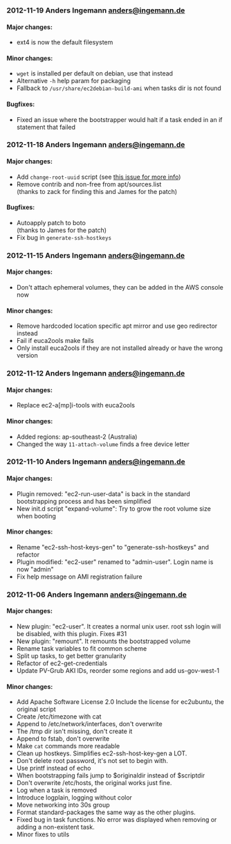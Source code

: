 ### 2012-11-19 Anders Ingemann <anders@ingemann.de> ###

#### Major changes: ####
* ext4 is now the default filesystem

#### Minor changes: ####
* `wget` is installed per default on debian, use that instead
* Alternative `-h` help param for packaging
* Fallback to `/usr/share/ec2debian-build-ami` when tasks dir is not found

#### Bugfixes: ####
* Fixed an issue where the bootstrapper would halt if a task ended in an if statement that failed

### 2012-11-18 Anders Ingemann <anders@ingemann.de> ###

#### Major changes: ####
* Add `change-root-uuid` script
  (see [this issue for more info](https://github.com/andsens/ec2debian-build-ami/issues/40))
* Remove contrib and non-free from apt/sources.list  
(thanks to zack for finding this and James for the patch)

#### Bugfixes: ####
* Autoapply patch to boto  
(thanks to James for the patch)
* Fix bug in `generate-ssh-hostkeys`

### 2012-11-15 Anders Ingemann <anders@ingemann.de> ###

#### Major changes: ####
* Don't attach ephemeral volumes, they can be added in the AWS console now

#### Minor changes: ####
* Remove hardcoded location specific apt mirror and use geo redirector instead
* Fail if euca2ools make fails
* Only install euca2ools if they are not installed already or have the wrong version

### 2012-11-12 Anders Ingemann <anders@ingemann.de> ###

#### Major changes: ####
* Replace ec2-a[mp]i-tools with euca2ools

#### Minor changes: ####
* Added regions: ap-southeast-2 (Australia)
* Changed the way `11-attach-volume` finds a free device letter

### 2012-11-10 Anders Ingemann <anders@ingemann.de> ###

#### Major changes: ####
* Plugin removed: "ec2-run-user-data" is back in the standard bootstrapping process and has been simplified
* New init.d script "expand-volume": Try to grow the root volume size when booting

#### Minor changes: ####
* Rename "ec2-ssh-host-keys-gen" to "generate-ssh-hostkeys" and refactor
* Plugin modified: "ec2-user" renamed to "admin-user". Login name is now "admin"
* Fix help message on AMI registration failure

### 2012-11-06 Anders Ingemann <anders@ingemann.de> ###

#### Major changes: ####
* New plugin: "ec2-user". It creates a normal unix user. root ssh login will be disabled, with this plugin. Fixes #31
* New plugin: "remount". It remounts the bootstrapped volume
* Rename task variables to fit common scheme
* Split up tasks, to get better granularity
* Refactor of ec2-get-credentials
* Update PV-Grub AKI IDs, reorder some regions and add us-gov-west-1

#### Minor changes: ####
* Add Apache Software License 2.0 Include the license for ec2ubuntu, the original script
* Create /etc/timezone with cat
* Append to /etc/network/interfaces, don't overwrite
* The /tmp dir isn't missing, don't create it
* Append to fstab, don't overwrite
* Make `cat` commands more readable
* Clean up hostkeys. Simplifies ec2-ssh-host-key-gen a LOT.
* Don't delete root password, it's not set to begin with.
* Use printf instead of echo
* When bootstrapping fails jump to $originaldir instead of $scriptdir
* Don't overwrite /etc/hosts, the original works just fine.
* Log when a task is removed
* Introduce logplain, logging without color
* Move networking into 30s group
* Format standard-packages the same way as the other plugins.
* Fixed bug in task functions. No error was displayed when removing or adding a non-existent task.
* Minor fixes to utils
